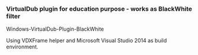 ### VirtualDub plugin for education purpose - works as BlackWhite filter

Windows-VirtualDub-Plugin-BlackWhite

Using VDXFrame helper and Microsoft Visual Studio 2014 as build environment.



